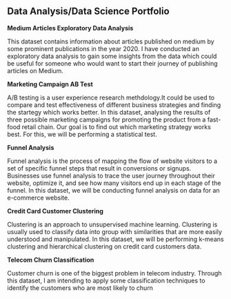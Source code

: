 **Data Analysis/Data Science Portfolio**
---------------------------------------------------------------------------------------------------------------------------------------


**Medium Articles Exploratory Data Analysis**

This dataset contains information about articles published on medium by some prominent publications in the year 2020. I have conducted
an exploratory data analysis to gain some insights from the data which could be useful for someone who would want to start their journey of publishing articles on Medium.


**Marketing Campaign AB Test**

A/B testing is a user experience research methdology.It could be used to compare and test effectiveness of different business strategies and finding the startegy which works better.
In this dataset, analysing the results of three possible marketing campaigns for promoting the product from a fast-food retail chain. Our goal is to find out which marketing strategy 
works best. For this, we will be performing a statistical test.


**Funnel Analysis**

Funnel analysis is the process of mapping the flow of website visitors to a set of specific funnel steps that result in conversions or signups. Businesses use funnel analysis to trace
the user journey throughout their website, optimize it, and see how many visitors end up in each stage of the funnel. In this dataset, we will be conducting funnel analysis on data for
an e-commerce website.


**Credit Card Customer Clustering**

Clustering is an approach to unsupervised machine learning. Clustering is usually used to classify data into group with similarities that are more easily understood and manipulated. In this
dataset, we will be performing k-means clustering and hierarchical clustering on credit card customers data.


**Telecom Churn Classification**

Customer churn is one of the biggest problem in telecom industry. Through this dataset, I am intending to apply some classification techniques to identify the customers who are most likely to churn
